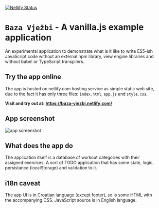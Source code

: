 [![Netlify Status](https://api.netlify.com/api/v1/badges/625a005a-2712-4b67-8ef1-a91ad6b68fa9/deploy-status)](https://app.netlify.com/sites/baza-vjezbi/deploys)

# `Baza Vježbi` - A vanilla.js example application

An experimental application to demonstrate what is it like to write ES5-ish JavaScript code without an external npm library, view engine libraries and without babel or TypeScript transpilers.

## Try the app online

The app is hosted on netlify.com hosting service as simple static web site, due to the fact it has only three files: `index.html`, `app.js` and `style.css`.

**Visit and try out at: <https://baza-vjezbi.netlify.com/>**

## App screenshot

![app screenshot](https://i.ibb.co/6ss5np9/Screen-Shot-2019-05-01-at-23-48-13.png)

## What does the app do

The application itself is a database of workout categories with their assigned exercises. A sort of TODO application that has some state, logic, persistance (localStorage) and validation to it.

## i18n caveat

The app UI is in Croatian language (except footer), so is some HTML with the accompanying CSS. JavaScript source is in English language.